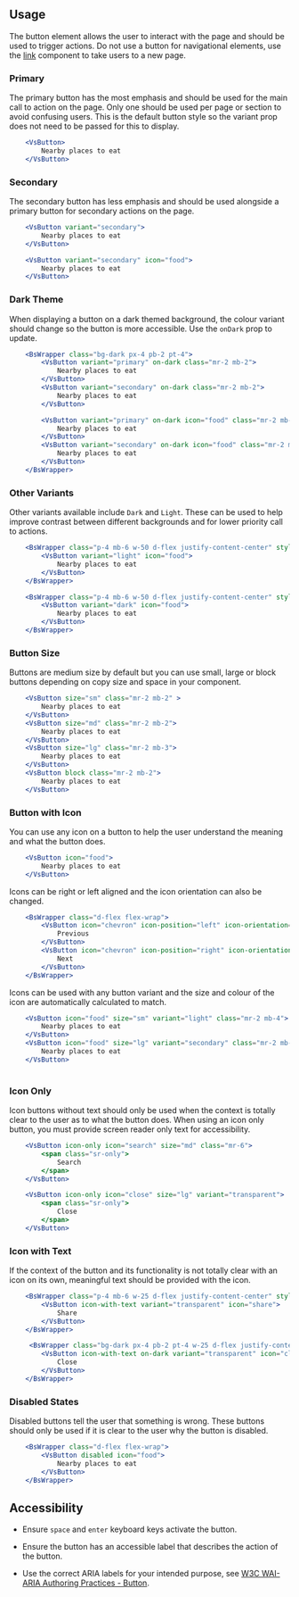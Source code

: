 ## Usage
The button element allows the user to interact with the page and should 
be used to trigger actions. Do not use a button for navigational elements, 
use the <a href="#/Elements/Link">link</a> component to take users to a new page.

### Primary
The primary button has the most emphasis and should be used for the main call 
to action on the page. Only one should be used per page or section to avoid confusing users. 
This is the default button style so the variant prop does not need to 
be passed for this to display.

```jsx
    <VsButton>
        Nearby places to eat
    </VsButton>
```

### Secondary
The secondary button has less emphasis and should be used alongside a 
primary button for secondary actions on the page. 
```jsx
    <VsButton variant="secondary">
        Nearby places to eat
    </VsButton>

    <VsButton variant="secondary" icon="food">
        Nearby places to eat
    </VsButton>
```

### Dark Theme
When displaying a button on a dark themed background, the colour variant 
should change so the button is more accessible. Use the `onDark` prop to update.
```jsx
    <BsWrapper class="bg-dark px-4 pb-2 pt-4">
        <VsButton variant="primary" on-dark class="mr-2 mb-2">
            Nearby places to eat
        </VsButton>
        <VsButton variant="secondary" on-dark class="mr-2 mb-2">
            Nearby places to eat
        </VsButton>

        <VsButton variant="primary" on-dark icon="food" class="mr-2 mb-2">
            Nearby places to eat
        </VsButton>
        <VsButton variant="secondary" on-dark icon="food" class="mr-2 mb-2">
            Nearby places to eat
        </VsButton>
    </BsWrapper>
```

### Other Variants
Other variants available include `Dark` and `Light`. 
These can be used to help improve contrast between different backgrounds and
for lower priority call to actions. 
```jsx
    <BsWrapper class="p-4 mb-6 w-50 d-flex justify-content-center" style="border: 1px solid #E0E0E0;">
        <VsButton variant="light" icon="food">
            Nearby places to eat
        </VsButton>
    </BsWrapper>

    <BsWrapper class="p-4 mb-6 w-50 d-flex justify-content-center" style="background: #fcca1b;">
        <VsButton variant="dark" icon="food">
            Nearby places to eat
        </VsButton>
    </BsWrapper>
```

### Button Size
Buttons are medium size by default but you can use small, large or block buttons depending 
on copy size and space in your component.
```jsx
    <VsButton size="sm" class="mr-2 mb-2" >
        Nearby places to eat
    </VsButton>
    <VsButton size="md" class="mr-2 mb-2">
        Nearby places to eat
    </VsButton>
    <VsButton size="lg" class="mr-2 mb-3">
        Nearby places to eat
    </VsButton>
    <VsButton block class="mr-2 mb-2">
        Nearby places to eat
    </VsButton>
```

### Button with Icon
You can use any icon on a button to help the user understand the meaning and what the button does. 
```jsx
    <VsButton icon="food">
        Nearby places to eat
    </VsButton>
```
Icons can be right or left aligned and the icon orientation can also be changed.
```jsx
    <BsWrapper class="d-flex flex-wrap">
        <VsButton icon="chevron" icon-position="left" icon-orientation="left" class="mr-2 mb-2">
            Previous
        </VsButton>
        <VsButton icon="chevron" icon-position="right" icon-orientation="right" class="mr-2 mb-2">
            Next
        </VsButton>
    </BsWrapper>
```

Icons can be used with any button variant and the size and colour of the icon are automatically 
calculated to match. 
```jsx
    <VsButton icon="food" size="sm" variant="light" class="mr-2 mb-4">
        Nearby places to eat
    </VsButton>
    <VsButton icon="food" size="lg" variant="secondary" class="mr-2 mb-2">
        Nearby places to eat
    </VsButton>
    
```

### Icon Only 
Icon buttons without text should only be used when the context is totally clear to the user as 
to what the button does. When using an icon only button, you must provide screen 
reader only text for accessibility. 
```jsx
    <VsButton icon-only icon="search" size="md" class="mr-6">
        <span class="sr-only">
            Search
        </span>
    </VsButton>

    <VsButton icon-only icon="close" size="lg" variant="transparent">
        <span class="sr-only">
            Close
        </span>
    </VsButton>
```
### Icon with Text 
If the context of the button and its functionality is not totally clear with an icon on its own, 
meaningful text should be provided with the icon. 

```jsx
    <BsWrapper class="p-4 mb-6 w-25 d-flex justify-content-center" style="border: 1px solid #E0E0E0;">
        <VsButton icon-with-text variant="transparent" icon="share">
            Share
        </VsButton>
    </BsWrapper>

     <BsWrapper class="bg-dark px-4 pb-2 pt-4 w-25 d-flex justify-content-center">
        <VsButton icon-with-text on-dark variant="transparent" icon="close-circle">
            Close
        </VsButton>
    </BsWrapper>
```

### Disabled States
Disabled buttons tell the user that something is wrong. These buttons should only be used 
if it is clear to the user why the button is disabled. 

```jsx
    <BsWrapper class="d-flex flex-wrap">
        <VsButton disabled icon="food">
            Nearby places to eat
        </VsButton>
    </BsWrapper>
```

## Accessibility
- Ensure `space` and `enter` keyboard keys activate the button.

- Ensure the button has an accessible label that describes the action of the button.

- Use the correct ARIA labels for your intended purpose, see <a href="https://www.w3.org/TR/wai-aria-practices-1.1/#button">W3C WAI-ARIA Authoring Practices - Button</a>.
